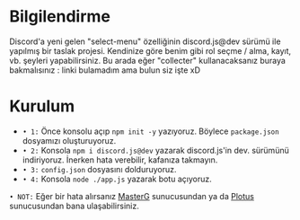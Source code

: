 # Bilgilendirme
Discord'a yeni gelen "select-menu" özelliğinin discord.js@dev sürümü ile yapılmış bir taslak projesi. Kendinize göre benim gibi rol seçme / alma, kayıt, vb. şeyleri yapabilirsiniz. Bu arada eğer "collecter" kullanacaksanız buraya bakmalısınız : linki bulamadım ama bulun siz işte xD

# Kurulum
* `• 1:` Önce konsolu açıp `npm init -y` yazıyoruz. Böylece `package.json` dosyamızı oluşturuyoruz.
* `• 2:` Konsola `npm i discord.js@dev` yazarak discord.js'in dev. sürümünü indiriyoruz. İnerken hata verebilir, kafanıza takmayın.
* `• 3:` `config.json` dosyasını dolduruyoruz.
* `• 4:` Konsola `node ./app.js` yazarak botu açıyoruz.

`• NOT:` Eğer bir hata alırsanız [MasterG](https://discord.gg/9NZdDbJzmW) sunucusundan ya da [Plotus](https://discord.gg/N4Ze76Ukrk) sunucusundan bana ulaşabilirsiniz.


